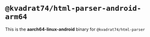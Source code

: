 # `@kvadrat74/html-parser-android-arm64`

This is the **aarch64-linux-android** binary for `@kvadrat74/html-parser`
